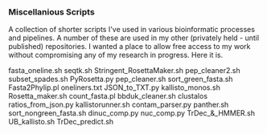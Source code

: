 ### Miscellanious Scripts

A collection of shorter scripts I've used in various bioinformatic processes and pipelines. A number of these are used in my other (privately held - until published) repositories. I wanted a place to allow free access to my work without compromising any of my research in progress. Here it is. 

fasta_oneline.sh
seqtk.sh
Stringent_RosettaMaker.sh
pep_cleaner2.sh
subset_spades.sh
PyRosetta.py
pep_cleaner.sh
sort_green_fasta.sh
Fasta2Phylip.pl
oneliners.txt
JSON_to_TXT.py
kallisto_monos.sh
Rosetta_maker.sh
count_fasta.pl
bbduk_cleaner.sh
clustalos
ratios_from_json.py
kallistorunner.sh
contam_parser.py
panther.sh
sort_nongreen_fasta.sh
dinuc_comp.py
nuc_comp.py
TrDec_&_HMMER.sh
UB_kallisto.sh
TrDec_predict.sh



